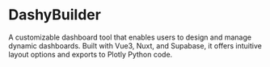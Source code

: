 # DashyBuilder
A customizable dashboard tool that enables users to design and manage dynamic dashboards. Built with Vue3, Nuxt, and Supabase, it offers intuitive layout options and exports to Plotly Python code.
